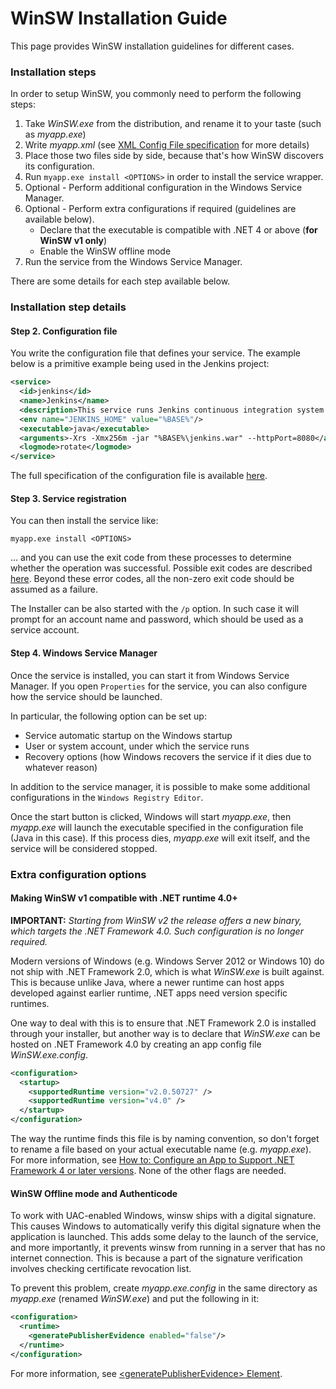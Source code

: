 # WinSW Installation Guide

This page provides WinSW installation guidelines for different cases.

### Installation steps

In order to setup WinSW, you commonly need to perform the following steps:

1. Take *WinSW.exe* from the distribution, and rename it to your taste (such as *myapp.exe*)
1. Write *myapp.xml* (see [XML Config File specification](xmlConfigFile.md) for more details)
1. Place those two files side by side, because that's how WinSW discovers its configuration.
1. Run `myapp.exe install <OPTIONS>` in order to install the service wrapper.
1. Optional - Perform additional configuration in the Windows Service Manager.
1. Optional - Perform extra configurations if required (guidelines are available below).
   * Declare that the executable is compatible with .NET 4 or above (**for WinSW v1 only**)
   * Enable the WinSW offline mode
1. Run the service from the Windows Service Manager.

There are some details for each step available below.

### Installation step details

#### Step 2. Configuration file

You write the configuration file that defines your service. 
The example below is a primitive example being used in the Jenkins project:

```xml
<service>
  <id>jenkins</id>
  <name>Jenkins</name>
  <description>This service runs Jenkins continuous integration system.</description>
  <env name="JENKINS_HOME" value="%BASE%"/>
  <executable>java</executable>
  <arguments>-Xrs -Xmx256m -jar "%BASE%\jenkins.war" --httpPort=8080</arguments>
  <logmode>rotate</logmode>
</service>
```

The full specification of the configuration file is available [here](xmlConfigFile.md).

#### Step 3. Service registration
 
You can then install the service like:

```
myapp.exe install <OPTIONS>
```

... and you can use the exit code from these processes to determine whether the operation was successful. 
Possible exit codes are described [here](https://docs.microsoft.com/windows/win32/cimwin32prov/create-method-in-class-win32-service#return-value). 
Beyond these error codes, all the non-zero exit code should be assumed as a failure.

The Installer can be also started with the `/p` option.
In such case it will prompt for an account name and password, which should be used as a service account.

#### Step 4. Windows Service Manager

Once the service is installed, you can start it from Windows Service Manager.
If you open `Properties` for the service, you can also configure how the service should be launched. 

In particular, the following option can be set up:

* Service automatic startup on the Windows startup
* User or system account, under which the service runs
* Recovery options (how Windows recovers the service if it dies due to whatever reason)

In addition to the service manager, it is possible to make some additional configurations in the `Windows Registry Editor`.

Once the start button is clicked, Windows will start *myapp.exe*, 
  then *myapp.exe* will launch the executable specified in the configuration file (Java in this case). 
  If this process dies, *myapp.exe* will exit itself, and the service will be considered stopped.

### Extra configuration options

#### Making WinSW v1 compatible with .NET runtime 4.0+

**IMPORTANT:** *Starting from WinSW v2 the release offers a new binary, which targets the .NET Framework 4.0.
Such configuration is no longer required.*

Modern versions of Windows (e.g. Windows Server 2012 or Windows 10) do not ship with .NET Framework 2.0, which is what *WinSW.exe* is built against. 
This is because unlike Java, where a newer runtime can host apps developed against earlier runtime, .NET apps need version specific runtimes.

One way to deal with this is to ensure that .NET Framework 2.0 is installed through your installer, but another way is to declare that *WinSW.exe* can be hosted on .NET Framework 4.0 by creating an app config file *WinSW.exe.config*.

```xml
<configuration>
  <startup>
    <supportedRuntime version="v2.0.50727" />
    <supportedRuntime version="v4.0" />
  </startup>
</configuration>
```

The way the runtime finds this file is by naming convention, so don't forget to rename a file based on your actual executable name (e.g. *myapp.exe*). 
For more information, see [How to: Configure an App to Support .NET Framework 4 or later versions](https://docs.microsoft.com/dotnet/framework/migration-guide/how-to-configure-an-app-to-support-net-framework-4-or-4-5).
None of the other flags are needed.

#### WinSW Offline mode and Authenticode

To work with UAC-enabled Windows, winsw ships with a digital signature.
This causes Windows to automatically verify this digital signature when the application is launched. 
This adds some delay to the launch of the service, and more importantly, it prevents winsw from running in a server that has no internet connection. 
This is because a part of the signature verification involves checking certificate revocation list.

To prevent this problem, create *myapp.exe.config* in the same directory as *myapp.exe* (renamed *WinSW.exe*) and put the following in it:

```xml
<configuration>
  <runtime>
    <generatePublisherEvidence enabled="false"/> 
  </runtime>
</configuration>
```

For more information, see [\<generatePublisherEvidence\> Element](https://docs.microsoft.com/dotnet/framework/configure-apps/file-schema/runtime/generatepublisherevidence-element).
